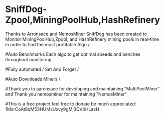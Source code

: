 # SniffDog-Zpool,MiningPoolHub,HashRefinery
Thanks to Arronsace and NemosMiner SniffDog has been created to Monitor MiningPoolHub,Zpool, and HashRefinery mining pools in real-time in order to find the most profitable Algo /

#Auto Benchmarks Each algo to get optimal speeds and benches throughout monitoring 

#Fully automated / Set And Forget / 

#Auto Downloads Miners /   

#Thank you to aaronsace for devoloping and maintaining "MultiPoolMiner" and Thank you nemosminer for maintaining "NemosMiner"

#This is a free project feel free to donate be much appreciated: 1MsrCoAt8qM53HUMsUxvy9gMj3QVbHLazH


